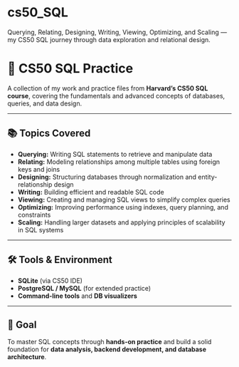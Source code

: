 # cs50_SQL
Querying, Relating, Designing, Writing, Viewing, Optimizing, and Scaling — my CS50 SQL journey through data exploration and relational design.

# 🧠 CS50 SQL Practice

A collection of my work and practice files from **Harvard’s CS50 SQL course**, covering the fundamentals and advanced concepts of databases, queries, and data design.

---

## 📚 Topics Covered
- **Querying:** Writing SQL statements to retrieve and manipulate data  
- **Relating:** Modeling relationships among multiple tables using foreign keys and joins  
- **Designing:** Structuring databases through normalization and entity-relationship design  
- **Writing:** Building efficient and readable SQL code  
- **Viewing:** Creating and managing SQL views to simplify complex queries  
- **Optimizing:** Improving performance using indexes, query planning, and constraints  
- **Scaling:** Handling larger datasets and applying principles of scalability in SQL systems  

---

## 🛠 Tools & Environment
- **SQLite** (via CS50 IDE)
- **PostgreSQL / MySQL** (for extended practice)
- **Command-line tools** and **DB visualizers**

---

## 🎯 Goal
To master SQL concepts through **hands-on practice** and build a solid foundation for **data analysis, backend development, and database architecture**.
